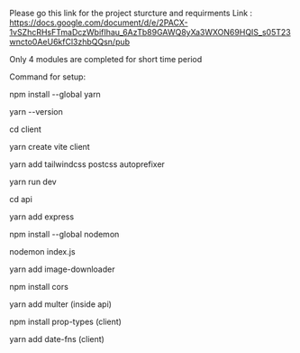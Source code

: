 Please go this link for the project sturcture and requirments
Link : https://docs.google.com/document/d/e/2PACX-1vSZhcRHsFTmaDczWbifIhau_6AzTb89GAWQ8yXa3WXON69HQIS_s05T23wncto0AeU6kfCl3zhbQQsn/pub

Only 4 modules are completed for short time period

Command for setup:

npm install --global yarn

yarn --version

cd client

yarn create vite client

yarn add tailwindcss postcss autoprefixer

yarn run dev

cd api
 
yarn add express

npm install --global nodemon

nodemon index.js

yarn add image-downloader

npm install cors

yarn add multer (inside api)
 

npm install prop-types (client)

yarn add date-fns (client)
